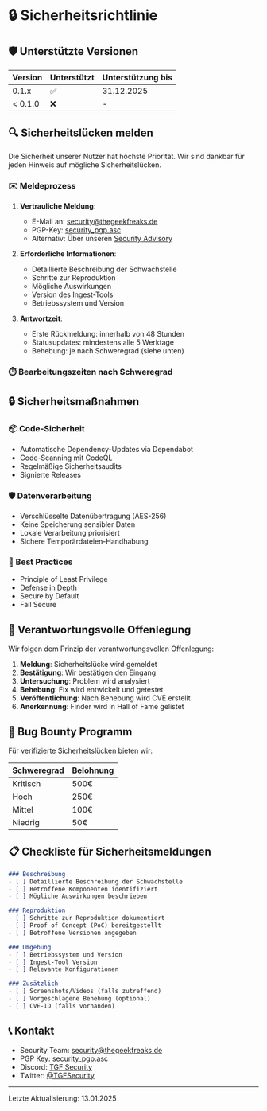 # 🔒 Sicherheitsrichtlinie

## 🛡️ Unterstützte Versionen

| Version | Unterstützt          | Unterstützung bis |
| ------- | ------------------- | ----------------- |
| 0.1.x   | :white_check_mark: | 31.12.2025       |
| < 0.1.0 | :x:                | -                 |

## 🔍 Sicherheitslücken melden

Die Sicherheit unserer Nutzer hat höchste Priorität. Wir sind dankbar für jeden Hinweis auf mögliche Sicherheitslücken.

### ✉️ Meldeprozess

1. **Vertrauliche Meldung**:
   - E-Mail an: security@thegeekfreaks.de
   - PGP-Key: [security_pgp.asc](./security_pgp.asc)
   - Alternativ: Über unseren [Security Advisory](https://github.com/The-Geek-Freaks/Ingest-Tool/security/advisories/new)

2. **Erforderliche Informationen**:
   - Detaillierte Beschreibung der Schwachstelle
   - Schritte zur Reproduktion
   - Mögliche Auswirkungen
   - Version des Ingest-Tools
   - Betriebssystem und Version

3. **Antwortzeit**:
   - Erste Rückmeldung: innerhalb von 48 Stunden
   - Statusupdates: mindestens alle 5 Werktage
   - Behebung: je nach Schweregrad (siehe unten)

### ⏱️ Bearbeitungszeiten nach Schweregrad


## 🔒 Sicherheitsmaßnahmen

### 📦 Code-Sicherheit
- Automatische Dependency-Updates via Dependabot
- Code-Scanning mit CodeQL
- Regelmäßige Sicherheitsaudits
- Signierte Releases

### 🛡️ Datenverarbeitung
- Verschlüsselte Datenübertragung (AES-256)
- Keine Speicherung sensibler Daten
- Lokale Verarbeitung priorisiert
- Sichere Temporärdateien-Handhabung

### 🔑 Best Practices
- Principle of Least Privilege
- Defense in Depth
- Secure by Default
- Fail Secure

## 📜 Verantwortungsvolle Offenlegung

Wir folgen dem Prinzip der verantwortungsvollen Offenlegung:

1. **Meldung**: Sicherheitslücke wird gemeldet
2. **Bestätigung**: Wir bestätigen den Eingang
3. **Untersuchung**: Problem wird analysiert
4. **Behebung**: Fix wird entwickelt und getestet
5. **Veröffentlichung**: Nach Behebung wird CVE erstellt
6. **Anerkennung**: Finder wird in Hall of Fame gelistet

## 🤝 Bug Bounty Programm

Für verifizierte Sicherheitslücken bieten wir:

| Schweregrad | Belohnung |
|-------------|-----------|
| Kritisch    | 500€     |
| Hoch        | 250€     |
| Mittel      | 100€     |
| Niedrig     | 50€      |

## 📋 Checkliste für Sicherheitsmeldungen

```markdown
### Beschreibung
- [ ] Detaillierte Beschreibung der Schwachstelle
- [ ] Betroffene Komponenten identifiziert
- [ ] Mögliche Auswirkungen beschrieben

### Reproduktion
- [ ] Schritte zur Reproduktion dokumentiert
- [ ] Proof of Concept (PoC) bereitgestellt
- [ ] Betroffene Versionen angegeben

### Umgebung
- [ ] Betriebssystem und Version
- [ ] Ingest-Tool Version
- [ ] Relevante Konfigurationen

### Zusätzlich
- [ ] Screenshots/Videos (falls zutreffend)
- [ ] Vorgeschlagene Behebung (optional)
- [ ] CVE-ID (falls vorhanden)
```

## 📞 Kontakt

- Security Team: security@thegeekfreaks.de
- PGP Key: [security_pgp.asc](./security_pgp.asc)
- Discord: [TGF Security](https://tgf.click/discord)
- Twitter: [@TGFSecurity](https://twitter.com/TGFSecurity)

---

Letzte Aktualisierung: 13.01.2025
